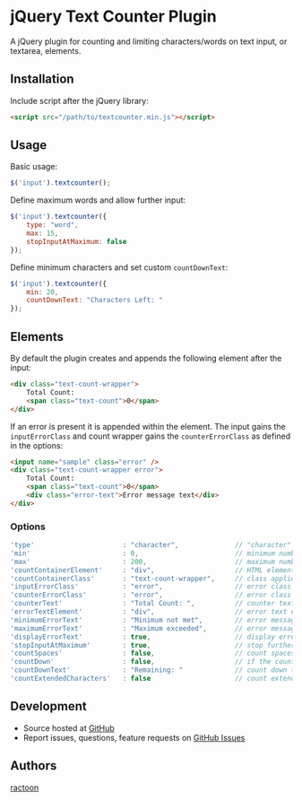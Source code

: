 # jQuery Text Counter Plugin

A jQuery plugin for counting and limiting characters/words on text input, or textarea, elements.

## Installation

Include script after the jQuery library:

```html
<script src="/path/to/textcounter.min.js"></script>
```

## Usage

Basic usage:

```javascript
$('input').textcounter();
```

Define maximum words and allow further input:

```javascript
$('input').textcounter({
	type: "word",
	max: 15,
	stopInputAtMaximum: false
});
```

Define minimum characters and set custom `countDownText`:

```javascript
$('input').textcounter({
	min: 20,
	countDownText: "Characters Left: "
});
```

## Elements

By default the plugin creates and appends the following element after the input:

```html
<div class="text-count-wrapper">
	Total Count:
	<span class="text-count">0</span>
</div>
```

If an error is present it is appended within the element. The input gains the `inputErrorClass` and count wrapper gains the `counterErrorClass` as defined in the options:

```html
<input name="sample" class="error" />
<div class="text-count-wrapper error">
	Total Count:
	<span class="text-count">0</span>
	<div class="error-text">Error message text</div>
</div>
```

### Options

```javascript
'type'						: "character",				// "character" or "word"
'min'						: 0,						// minimum number of characters/words
'max'						: 200,						// maximum number of characters/words, -1 for unlimited, 'auto' to use maxlength attribute
'countContainerElement'		: "div",					// HTML element to wrap the text count in
'countContainerClass'		: "text-count-wrapper",		// class applied to the countContainerElement
'inputErrorClass'			: "error",					// error class appended to the input element if error occurs 
'counterErrorClass'			: "error",					// error class appended to the countContainerElement if error occurs 
'counterText'				: "Total Count: ",			// counter text
'errorTextElement'			: "div",					// error text element
'minimumErrorText'			: "Minimum not met",		// error message for minimum not met,
'maximumErrorText'			: "Maximum exceeded",		// error message for maximum range exceeded,
'displayErrorText'			: true,						// display error text messages for minimum/maximum values
'stopInputAtMaximum'		: true,						// stop further text input if maximum reached
'countSpaces'				: false,					// count spaces as character (only for "character" type)
'countDown'             	: false,                    // if the counter should deduct from maximum characters/words rather than counting up
'countDownText'         	: "Remaining: "             // count down text
'countExtendedCharacters'   : false                     // count extended UTF-8 characters as 2 bytes (such as Chinese characters)
```

## Development

- Source hosted at [GitHub](https://github.com/ractoon/jQuery-Text-Counter)
- Report issues, questions, feature requests on [GitHub Issues](https://github.com/ractoon/jQuery-Text-Counter/issues)


## Authors

[ractoon](http://www.ractoon.com)